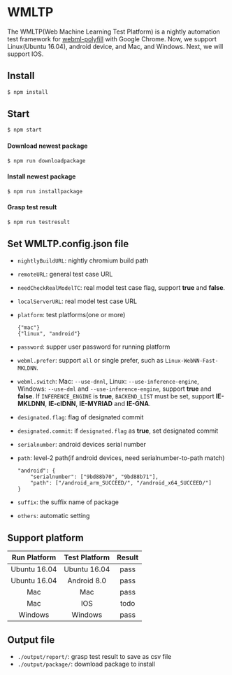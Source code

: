 # WMLTP

The WMLTP(Web Machine Learning Test Platform) is a nightly automation test framework for [webml-polyfill](https://github.com/intel/webml-polyfill) with Google Chrome.
Now, we support Linux(Ubuntu 16.04), android device, and Mac, and Windows.
Next, we will support IOS.

## Install

```sh
$ npm install
```

## Start

```sh
$ npm start
```

#### Download newest package

```sh
$ npm run downloadpackage
```

#### Install newest package

```sh
$ npm run installpackage
```

#### Grasp test result

```sh
$ npm run testresult
```

## Set WMLTP.config.json file

* `nightlyBuildURL`: nightly chromium build path

* `remoteURL`: general test case URL

* `needCheckRealModelTC`: real model test case flag, support **true** and **false**.

* `localServerURL`: real model test case URL

* `platform`: test platforms(one or more)

    ```
    {"mac"}
    {"linux", "android"}
    ```

* `password`: supper user password for running platform
* `webml.prefer`: support `all` or single prefer, such as `Linux-WebNN-Fast-MKLDNN`.
* `webml.switch`: Mac: `--use-dnnl`, Linux: `--use-inference-engine`, Windows: `--use-dml` and `--use-inference-engine`, support **true** and **false**. If `INFERENCE_ENGINE` is **true**, `BACKEND_LIST` must be set, support **IE-MKLDNN**,  **IE-clDNN**, **IE-MYRIAD** and **IE-GNA**.
* `designated.flag`: flag of designated commit
* `designated.commit`: if `designated.flag` as **true**, set designated commit
* `serialnumber`: android devices serial number
* `path`: level-2 path(if android devices, need serialnumber-to-path match)

    ```
    "android": {
        "serialnumber": ["9bd88b70", "9bd88b71"],
        "path": ["/android_arm_SUCCEED/", "/android_x64_SUCCEED/"]
    }
    ```

* `suffix`: the suffix name of package
* `others`: automatic setting

## Support platform

| Run Platform  | Test Platform |  Result |
|     :---:     |     :---:     |  :---:  |
| Ubuntu 16.04  | Ubuntu 16.04  |   pass  |
| Ubuntu 16.04  |  Android 8.0  |   pass  |
|      Mac      |       Mac     |   pass  |
|      Mac      |       IOS     |   todo  |
|    Windows    |     Windows   |   pass  |

## Output file

* `./output/report/`: grasp test result to save as csv file
* `./output/package/`: download package to install
